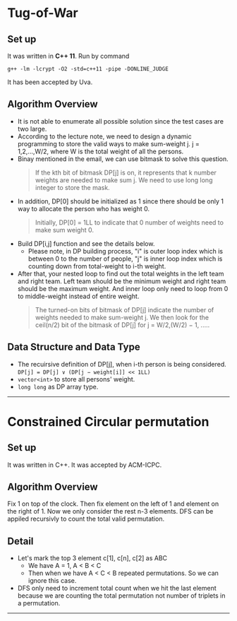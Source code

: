 # Tug-of-War

## Set up

It was written in **C++ 11**. Run by command

``g++ -lm -lcrypt -O2 -std=c++11 -pipe -DONLINE_JUDGE``

It has been accepted by Uva.

## Algorithm Overview

* It is not able to enumerate all possible solution since the test cases are two large.
* According to the lecture note, we need to design a dynamic programming to store the valid ways to make sum-weight j. j = 1,2,...,W/2, where W is the total weight of all the persons. 
* Binay mentioned in the email, we can use bitmask to solve this question. 
    > If the kth bit of bitmask DP[j] is on, it represents that k number weights are needed to make sum j. We need to use long long integer to store the mask.
* In addition, DP[0] should be initialized as 1 since there should be only 1 way to allocate the person who has weight 0. 
    > Initially, DP[0] = 1LL to indicate that 0 number of weights need to make sum weight 0.
* Build DP[i,j] function and see the details below.
    * Please note, in DP building process, "i" is outer loop index which is between 0 to the number of people, "j" is inner loop index which is counting down from total-weight to i-th weight.
 * After that, your nested loop to find out the total weights in the left team and right team. Left team should be the minimum weight and right team should be the maximum weight. And inner loop only need to loop from 0 to middle-weight instead of entire weight.
    > The turned-on bits of bitmask of DP[j] indicate the number of weights needed to make sum-weight j. We then look for the ceil(n/2) bit of the bitmask of DP[j] for j = W/2,(W/2) − 1, .....

## Data Structure and Data Type
* The recuirsive definition of DP[j], when i-th person is being considered.
``` DP[j] = DP[j] ∨ (DP[j − weight[i]] << 1LL) ```
* ```vector<int>``` to store all persons' weight.
* ```long long``` as DP array type.

---



# Constrained Circular permutation

## Set up

It was written in C++. It was accepted by ACM-ICPC.

## Algorithm Overview

Fix 1 on top of the clock. Then fix element on the left of 1 and element on the right of 1. Now we only consider the rest n-3 elements. DFS can be appiled recursivly to count the total valid permutation.

## Detail

* Let's mark the top 3 element c[1], c[n], c[2] as ABC
  * We have A = 1, A < B < C
  * Then when we have A < C < B repeated permutations. So we can ignore this case. 
* DFS only need to increment total count when we hit the last element because we are counting the total permutation not number of triplets in a permutation.

---

